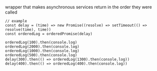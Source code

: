 wrapper that makes asynchronous services return in the order they were called
```
// example
const delay = (time) => new Promise((resolve) => setTimeout(() => resolve(time), time))
const orderedLog = orderedPromise(delay)
```
```
orderedLog(100).then(console.log)
orderedLog(2000).then(console.log)
orderedLog(1000).then(console.log)
orderedLog(500).then(console.log)
delay(300).then(() => orderedLog(1300).then(console.log))
delay(400).then(() => orderedLog(400).then(console.log))
```